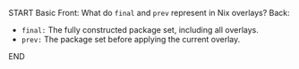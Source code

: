 START
Basic
Front: 
What do `final` and `prev` represent in Nix overlays?
Back:
- `final:` The fully constructed package set, including all overlays.
- `prev:` The package set before applying the current overlay.
<!--ID: 1745224913031-->
END
